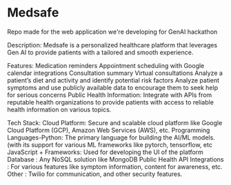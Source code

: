 # Medsafe
Repo made for the web application we're developing for GenAI hackathon

Description:
Medsafe is a personalized healthcare platform that leverages Gen AI to
provide patients with a tailored and smooth experience.

Features:
Medication reminders
Appointment scheduling with Google calendar integrations
Consultation summary
Virtual consultations 
Analyze a patient’s diet and activity and identify potential risk factors 
Analyze patient symptoms and use publicly available data to encourage them to seek help for serious concerns 
Public Health Information: Integrate with APIs from reputable health organizations to provide patients with access to reliable health information on various topics.

Tech Stack:
Cloud Platform: Secure and scalable cloud platform like Google Cloud Platform (GCP), Amazon Web Services (AWS), etc.
Programming Languages-Python: The primary language for building the AI/ML models. (with its support for various ML frameworks like pytorch, tensorflow, etc
JavaScript + Frameworks: Used for developing the UI of the platform
Database : Any NoSQL solution like MongoDB
Public Health API Integrations : For various features like symptom information, content for awareness, etc.
Other : Twilio for communication, and other security features.
